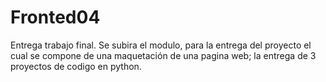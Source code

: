 # Fronted04
Entrega trabajo final.
Se subira el modulo, para la entrega del proyecto el cual se compone de una maquetación de una pagina web; la entrega de 3 proyectos de codigo en python.
